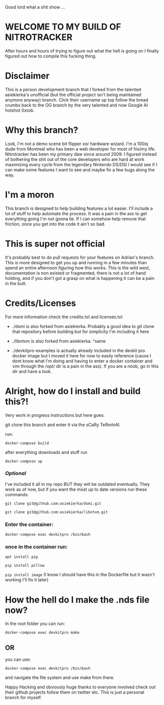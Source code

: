 Good lord what a shit show ...
# WELCOME TO MY BUILD OF NITROTRACKER

After hours and hours of trying to figure out what the hell is going on I finally figured out how to compile this fucking thing.

# Disclaimer

This is a person development branch that I forked from the talented asiekierka's unofficial (but the official project isn't being maintained anymore anyway) branch. Click their username up top follow the bread crumbs back to the OG branch by the very talented and now Google AI hotshot 0xtob.

# Why this branch?

Look, I'm not a demo scene bit flipper xor hardware wizard. I'm a 100iq dude from Montreal who has been a web developer for most of his/my life. Nitrotracker has been my primary daw since around 2009. I figured instead of bothering the shit out of the core developers who are hard at work maximizing every cycle from the legendary Nintendo DS/DSi I would see if I can make some features I want to see and maybe fix a few bugs along the way.

# I'm a moron

This branch is designed to help building features a lot easier. I'll include a lot of stuff to help automate the process. It was a pain in the ass to get everything going I'm not gonna lie. If I can somehow help remove that friction, once you get into the code it ain't so bad.

# This is super not official

It's probably best to do pull requests for your features on Adrian's branch. This is more designed to get you up and running in a few minutes than spend an entire afternoon figuring how this works. This is the wild west, documentation is non existed or fragmented, there is not a lot of hand holding, and if you don't got a grasp on what is happening it can be a pain in the butt.

# Credits/Licenses
For more information check the credits.txt and licenses.txt

* ./dsmi is also forked from asiekierka. Probably a good idea to git clone that repository before building but for simplicity I'm including it here

* ./libntxm is also forked from asiekierka. ^same

* ./devkitpro-examples is actually already included in the devkit pro docker image but I moved it here for now to easily reference (cause I dont know what I'm doing and having to enter a docker container and vim through the /opt/ dir is a pain in the ass). If you are a noob, go in this dir and have a look.

# Alright, how do I install and build this?!
Very work in progress instructions but here goes:

git clone this branch and enter it via the sCaRy TeRmInAl.

run:

`docker-compose build`

after everything downloads and stuff run

`docker-compose up`

### _Optional_ 
I've included it all in my repo BUT they will be outdated eventually. They work as of now, but if you want the most up to date versions run these commands:

`git clone git@github.com:asiekierka/dsmi.git`

`git clone git@github.com:asiekierka/libntxm.git`

### Enter the container:

`docker-compose exec devkitpro /bin/bash`

### once in the container run:

`apt install pip`

`pip install pillow`

`pip install image`
(I know I should have this in the Dockerfile but it wasn't working I'll fix it later)
 
# How the hell do I make the .nds file now? 

In the root folder you can run: 

`docker-compose exec devkitpro make`

## OR 

you can use:

`docker-compose exec devkitpro /bin/bash`

and navigate the file system and use make from there.

Happy Hacking and obviously huge thanks to everyone involved check out their github projects follow them on twitter etc. This is just a personal branch for myself.